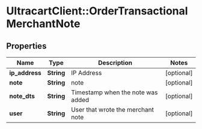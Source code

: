 # UltracartClient::OrderTransactionalMerchantNote

## Properties
Name | Type | Description | Notes
------------ | ------------- | ------------- | -------------
**ip_address** | **String** | IP Address | [optional] 
**note** | **String** | note | [optional] 
**note_dts** | **String** | Timestamp when the note was added | [optional] 
**user** | **String** | User that wrote the merchant note | [optional] 


